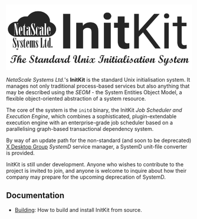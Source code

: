![InitKit logo](doc/Logo.png)

*NetaScale Systems Ltd.*'s  **InitKit** is the standard Unix initialisation
system. It manages not only traditional process-based services but also anything
that may be described using the *SEOM* - the System Entities Object Model, a
flexible object-oriented abstraction of a system resource.

The core of the system is the `initd` binary, the InitKit *Job Scheduler and
Execution Engine*, which combines a sophisticated, plugin-extendable execution
engine with an enterprise-grade job scheduler based on a parallelising
graph-based transactional dependency system.

By way of an update path for the non-standard (and soon to be deprecated)
[X Desktop Group](http://freedesktop.org) *SystemD* service manager, a SystemD
unit-file converter is provided.

InitKit is still under development. Anyone who wishes to contribute to the
project is invited to join, and anyone is welcome to inquire about how their
company may prepare for the upcoming deprecation of SystemD.

Documentation
-------------

 - [Building]: How to build and install InitKit from source.

[Building]: doc/Building.md
